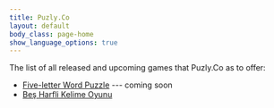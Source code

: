 ```yaml
---
title: Puzly.Co
layout: default
body_class: page-home
show_language_options: true
---
```



<section class="section games">
	<div class="container">
		<div class="section-games-list">
			<div class="section-title">
				The list of all released and upcoming games that Puzly.Co as to offer:
			</div>
			<ul class="main-list">
				<li><a href="/games/five-letter-word-puzzle.html">Five-letter Word Puzzle</a> --- coming soon</li>
				<li><a href="/tr/games/bes-harfli-kelime-oyunu.html">Beş Harfli Kelime Oyunu</a></li>
			</ul>
		</div>
	</div>
</section>
